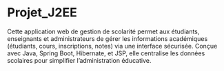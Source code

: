 # Projet_J2EE
Cette application web de gestion de scolarité permet aux étudiants, enseignants et administrateurs de gérer les informations académiques (étudiants, cours, inscriptions, notes) via une interface sécurisée. Conçue avec Java, Spring Boot, Hibernate, et JSP, elle centralise les données scolaires pour simplifier l’administration éducative.
